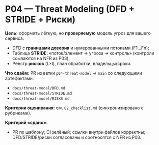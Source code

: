 # P04 — Threat Modeling (DFD + STRIDE + Риски)

**Цель:** оформить лёгкую, но **проверяемую** модель угроз для вашего сервиса:
- DFD с **границами доверия** и нумерованными потоками (F1…Fn);
- Таблица **STRIDE**: «поток/элемент → угроза → контроль» (контроли ссылаются на NFR из P03);
- Реестр **рисков** (L×I), план обработки, владельцы/сроки.

**Что сдаём:** PR из ветки `p04-threat-model` → `main` со следующими артефактами:
- `docs/threat-model/DFD.md`
- `docs/threat-model/STRIDE.md`
- `docs/threat-model/RISKS.md`

**Критерии оценивания:** см. `02_checklist.md` (синхронизировано с рубриками).

**Критерий «сдано»:**
- PR по шаблону; CI зелёный; ссылки внутри файлов корректны; DFD/STRIDE/риски согласованы и соотносятся с NFR из P03.
